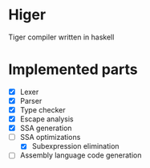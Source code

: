 # Higer

Tiger compiler written in haskell

# Implemented parts

- [x] Lexer
- [x] Parser
- [x] Type checker
- [x] Escape analysis
- [x] SSA generation
- [ ] SSA optimizations
    - [x] Subexpression elimination
- [ ] Assembly language code generation
